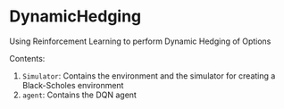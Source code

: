 # DynamicHedging

Using Reinforcement Learning to perform Dynamic Hedging of Options

Contents: 

1. `Simulator`: Contains the environment and the simulator for creating a Black-Scholes environment 
2. `agent`: Contains the DQN agent 
